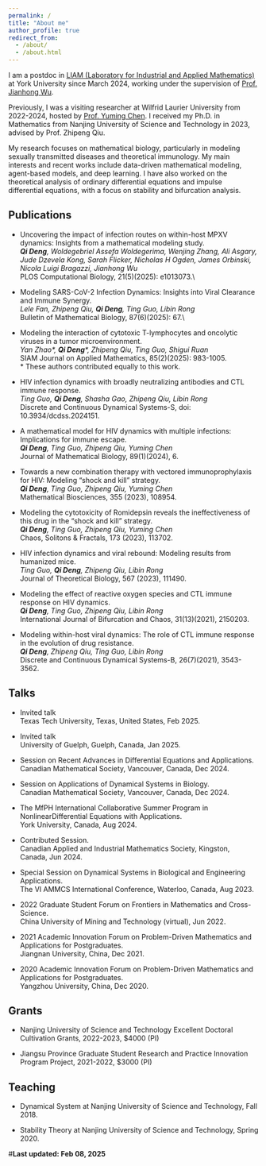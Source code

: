 ```yaml
---
permalink: /
title: "About me"
author_profile: true
redirect_from: 
  - /about/
  - /about.html
---
```

I am a postdoc in [LIAM (Laboratory for Industrial and Applied Mathematics)](https://liam.lab.yorku.ca/) at York University since March 2024, working under the supervision of [Prof. Jianhong Wu](https://scholar.google.ca/citations?user=Ox-xAuIAAAAJ&hl=en). 

Previously, I was a visiting researcher at Wilfrid Laurier University from 2022-2024, hosted by [Prof. Yuming Chen](https://www.wlu.ca/academics/faculties/faculty-of-science/faculty-profiles/yuming-chen/index.html). I received my Ph.D. in Mathematics from Nanjing University of Science and Technology in 2023, advised by Prof. Zhipeng Qiu. 

My research focuses on mathematical biology, particularly in modeling sexually transmitted diseases and theoretical immunology. My main interests and recent works include data-driven mathematical modeling, agent-based models, and deep learning. I have also worked on the theoretical analysis of ordinary differential equations and impulse differential equations, with a focus on stability and bifurcation analysis. 

Publications
---
* Uncovering the impact of infection routes on within-host MPXV dynamics: Insights from a mathematical modeling study.\
*__Qi Deng__, Woldegebriel Assefa Woldegerima, Wenjing Zhang, Ali Asgary, Jude Dzevela Kong, Sarah Flicker, Nicholas H Ogden, James Orbinski, Nicola Luigi Bragazzi, Jianhong Wu*\
PLOS Computational Biology, 21(5)(2025): e1013073.\

* Modeling SARS-CoV-2 Infection Dynamics: Insights into Viral Clearance and Immune Synergy.\
*Lele Fan, Zhipeng Qiu, __Qi Deng__, Ting Guo, Libin Rong*\
Bulletin of Mathematical Biology, 87(6)(2025): 67.\

* Modeling the interaction of cytotoxic T-lymphocytes and oncolytic viruses in a tumor microenvironment.\
*Yan Zhao\*, __Qi Deng__\*, Zhipeng Qiu, Ting Guo, Shigui Ruan*\
SIAM Journal on Applied Mathematics, 85(2)(2025): 983-1005.\
\* These authors contributed equally to this work.

* HIV infection dynamics with broadly neutralizing antibodies and CTL immune response.\
*Ting Guo, __Qi Deng__, Shasha Gao, Zhipeng Qiu, Libin Rong*\
Discrete and Continuous Dynamical Systems-S, doi: 10.3934/dcdss.2024151. 

* A mathematical model for HIV dynamics with multiple infections: Implications for immune escape.\
*__Qi Deng__, Ting Guo, Zhipeng Qiu, Yuming Chen*\
Journal of Mathematical Biology, 89(1)(2024), 6. 

* Towards a new combination therapy with vectored immunoprophylaxis for HIV: Modeling “shock and kill” strategy.\
*__Qi Deng__, Ting Guo, Zhipeng Qiu, Yuming Chen*\
Mathematical Biosciences, 355 (2023), 108954.

* Modeling the cytotoxicity of Romidepsin reveals the ineffectiveness of this drug in the “shock and kill” strategy.\
*__Qi Deng__, Ting Guo, Zhipeng Qiu, Yuming Chen*\
Chaos, Solitons & Fractals, 173 (2023), 113702.

* HIV infection dynamics and viral rebound: Modeling results from humanized mice.\
*Ting Guo, __Qi Deng__, Zhipeng Qiu, Libin Rong*\
Journal of Theoretical Biology, 567 (2023), 111490.

* Modeling the effect of reactive oxygen species and CTL immune response on HIV dynamics.\
*__Qi Deng__, Ting Guo, Zhipeng Qiu, Libin Rong*\
International Journal of Bifurcation and Chaos, 31(13)(2021), 2150203.

* Modeling within-host viral dynamics: The role of CTL immune response in the evolution of drug resistance.\
*__Qi Deng__, Zhipeng Qiu, Ting Guo, Libin Rong*\
Discrete and Continuous Dynamical Systems-B, 26(7)(2021), 3543-3562. 

Talks
---
* Invited talk \
Texas Tech University, Texas, United States, Feb 2025.

* Invited talk \
University of Guelph, Guelph, Canada, Jan 2025.

* Session on Recent Advances in Differential Equations and Applications.\
Canadian Mathematical Society, Vancouver, Canada, Dec 2024.

* Session on Applications of Dynamical Systems in Biology.\
Canadian Mathematical Society, Vancouver, Canada, Dec 2024.

* The MfPH International Collaborative Summer Program in NonlinearDifferential Equations with Applications.\
York University, Canada, Aug 2024.

* Contributed Session.\
Canadian Applied and Industrial Mathematics Society, Kingston, Canada, Jun 2024.

* Special Session on Dynamical Systems in Biological and Engineering Applications.\
The VI AMMCS International Conference, Waterloo, Canada, Aug 2023. 

* 2022 Graduate Student Forum on Frontiers in Mathematics and Cross-Science.\
China University of Mining and Technology (virtual), Jun 2022.  

* 2021 Academic Innovation Forum on Problem-Driven Mathematics and Applications for Postgraduates.\
Jiangnan University, China, Dec 2021. 

* 2020 Academic Innovation Forum on Problem-Driven Mathematics and Applications for Postgraduates.\
Yangzhou University, China, Dec 2020. 

Grants
---
* Nanjing University of Science and Technology Excellent Doctoral Cultivation Grants, 2022-2023, $4000 (PI) 

* Jiangsu Province Graduate Student Research and Practice Innovation Program Project, 2021-2022, $3000 (PI) 

Teaching
---
* Dynamical System at Nanjing University of Science and Technology, Fall 2018.

* Stability Theory at Nanjing University of Science and Technology, Spring 2020.





\#__Last updated: Feb 08, 2025__
